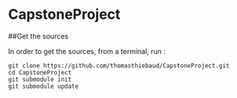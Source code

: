 # CapstoneProject

##Get the sources

In order to get the sources, from a terminal, run : 

```
git clone https://github.com/thomasthiebaud/CapstoneProject.git
cd CapstoneProject
git submodule init
git submodule update
```
